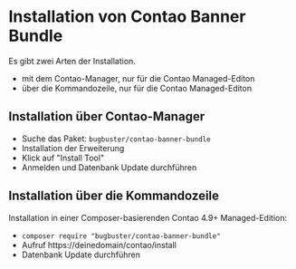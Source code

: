 # Installation von Contao Banner Bundle

Es gibt zwei Arten der Installation.

* mit dem Contao-Manager, nur für die Contao Managed-Editon
* über die Kommandozeile, nur für die Contao Managed-Editon


## Installation über Contao-Manager

* Suche das Paket: `bugbuster/contao-banner-bundle`
* Installation der Erweiterung
* Klick auf "Install Tool"
* Anmelden und Datenbank Update durchführen


## Installation über die Kommandozeile

Installation in einer Composer-basierenden Contao 4.9+ Managed-Edition:

* `composer require "bugbuster/contao-banner-bundle"`
* Aufruf https://deinedomain/contao/install
* Datenbank Update durchführen
